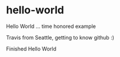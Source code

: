hello-world
===========

Hello World  ... time honored example

Travis from Seattle, getting to know github :)  

Finished Hello World
